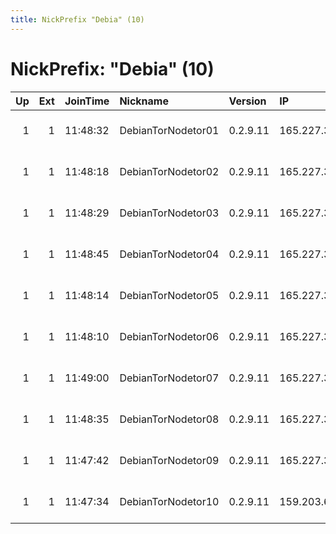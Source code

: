 ```yaml
---
title: NickPrefix "Debia" (10)
---
```


# NickPrefix: "Debia" (10)

|   Up |   Ext | JoinTime   | Nickname           | Version   | IP             | AS                  | CC   |   ORp |   Dirp | OS    | Contact                     |   eFamMembers |
|-----:|------:|:-----------|:-------------------|:----------|:---------------|:--------------------|:-----|------:|-------:|:------|:----------------------------|--------------:|
|    1 |     1 | 11:48:32   | DebianTorNodetor01 | 0.2.9.11  | 165.227.32.106 | Digital Ocean, Inc. | ca   |  9001 |   9030 | Linux | Person somebody@example.com |             1 |
|    1 |     1 | 11:48:18   | DebianTorNodetor02 | 0.2.9.11  | 165.227.32.89  | Digital Ocean, Inc. | ca   |  9001 |   9030 | Linux | Person somebody@example.com |             1 |
|    1 |     1 | 11:48:29   | DebianTorNodetor03 | 0.2.9.11  | 165.227.32.102 | Digital Ocean, Inc. | ca   |  9001 |   9030 | Linux | Person somebody@example.com |             1 |
|    1 |     1 | 11:48:45   | DebianTorNodetor04 | 0.2.9.11  | 165.227.32.105 | Digital Ocean, Inc. | ca   |  9001 |   9030 | Linux | Person somebody@example.com |             1 |
|    1 |     1 | 11:48:14   | DebianTorNodetor05 | 0.2.9.11  | 165.227.32.94  | Digital Ocean, Inc. | ca   |  9001 |   9030 | Linux | Person somebody@example.com |             1 |
|    1 |     1 | 11:48:10   | DebianTorNodetor06 | 0.2.9.11  | 165.227.32.107 | Digital Ocean, Inc. | ca   |  9001 |   9030 | Linux | Person somebody@example.com |             1 |
|    1 |     1 | 11:49:00   | DebianTorNodetor07 | 0.2.9.11  | 165.227.32.98  | Digital Ocean, Inc. | ca   |  9001 |   9030 | Linux | Person somebody@example.com |             1 |
|    1 |     1 | 11:48:35   | DebianTorNodetor08 | 0.2.9.11  | 165.227.32.111 | Digital Ocean, Inc. | ca   |  9001 |   9030 | Linux | Person somebody@example.com |             1 |
|    1 |     1 | 11:47:42   | DebianTorNodetor09 | 0.2.9.11  | 165.227.32.99  | Digital Ocean, Inc. | ca   |  9001 |   9030 | Linux | Person somebody@example.com |             1 |
|    1 |     1 | 11:47:34   | DebianTorNodetor10 | 0.2.9.11  | 159.203.62.243 | Digital Ocean, Inc. | ca   |  9001 |   9030 | Linux | Person somebody@example.com |             1 |
